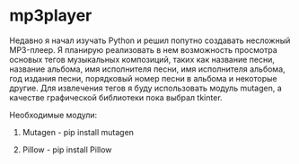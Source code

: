# mp3player
Недавно я начал изучать Python и решил попутно создавать несложный MP3-плеер. Я планирую реализовать в нем возможность просмотра основых тегов музыкальных композиций, таких как название песни, название альбома, имя исполнителя песни, имя исполнителя альбома, год издания песни, порядковый номер песни в альбома и некоторые другие.
Для извлечения тегов я буду использовать модуль mutagen, а качестве графической библиотеки пока выбрал tkinter.

Необходимые модули:
1. Mutagen - pip install mutagen

2. Pillow - pip install Pillow
